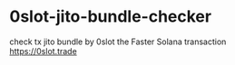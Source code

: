 # 0slot-jito-bundle-checker
check tx jito bundle by 0slot the Faster Solana transaction https://0slot.trade 
